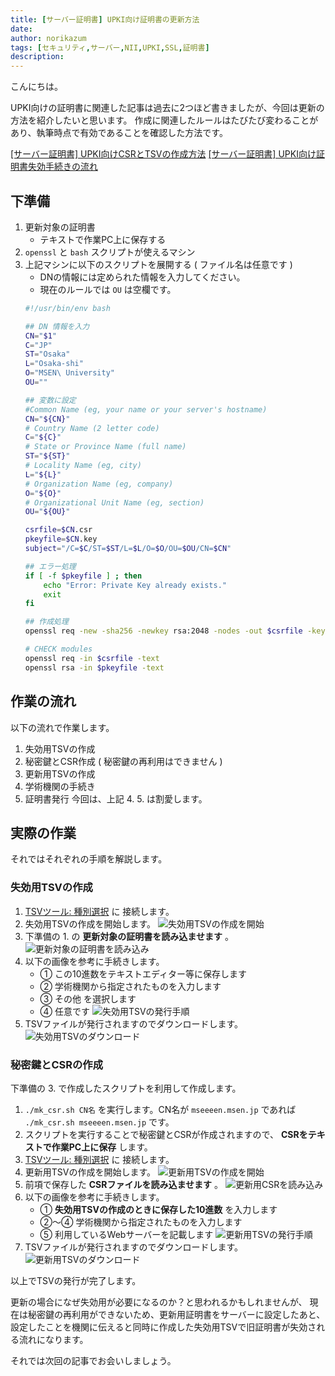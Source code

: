```yaml
---
title: [サーバー証明書] UPKI向け証明書の更新方法
date: 
author: norikazum
tags: [セキュリティ,サーバー,NII,UPKI,SSL,証明書]
description: 
---
```


こんにちは。

UPKI向けの証明書に関連した記事は過去に2つほど書きましたが、今回は更新の方法を紹介したいと思います。
作成に関連したルールはたびたび変わることがあり、執筆時点で有効であることを確認した方法です。

[\[サーバー証明書\] UPKI向けCSRとTSVの作成方法](https://mseeeen.msen.jp/how-to-create-csr-and-tsv-for-upki/)
[\[サーバー証明書\] UPKI向け証明書失効手続きの流れ](https://mseeeen.msen.jp/flow-of-certificate-revocation-procedure-of-upki/)


## 下準備
1. 更新対象の証明書
    - テキストで作業PC上に保存する
1. `openssl` と `bash` スクリプトが使えるマシン
1. 上記マシンに以下のスクリプトを展開する ( ファイル名は任意です )
    - DNの情報には定められた情報を入力してください。
    - 現在のルールでは `OU` は空欄です。
    ```bash:mk_csr.sh
    #!/usr/bin/env bash
    
    ## DN 情報を入力
    CN="$1"
    C="JP"
    ST="Osaka"
    L="Osaka-shi"
    O="MSEN\ University"
    OU=""
    
    ## 変数に設定
    #Common Name (eg, your name or your server's hostname)
    CN="${CN}"
    # Country Name (2 letter code)
    C="${C}"
    # State or Province Name (full name)
    ST="${ST}"
    # Locality Name (eg, city)
    L="${L}"
    # Organization Name (eg, company)
    O="${O}"
    # Organizational Unit Name (eg, section)
    OU="${OU}"
    
    csrfile=$CN.csr
    pkeyfile=$CN.key
    subject="/C=$C/ST=$ST/L=$L/O=$O/OU=$OU/CN=$CN"
    
    ## エラー処理
    if [ -f $pkeyfile ] ; then
        echo "Error: Private Key already exists."
        exit
    fi
    
    ## 作成処理
    openssl req -new -sha256 -newkey rsa:2048 -nodes -out $csrfile -keyout $pkeyfile -subj "$subject"
    
    # CHECK modules
    openssl req -in $csrfile -text
    openssl rsa -in $pkeyfile -text
    ```

## 作業の流れ
以下の流れで作業します。
1. 失効用TSVの作成
1. 秘密鍵とCSR作成 ( 秘密鍵の再利用はできません )
1. 更新用TSVの作成
1. 学術機関の手続き
1. 証明書発行
今回は、上記 4. 5. は割愛します。

## 実際の作業
それではそれぞれの手順を解説します。

### 失効用TSVの作成
1. [TSVツール: 種別選択](https://certs.nii.ac.jp/tsv-tool/create/) に 接続します。
1. 失効用TSVの作成を開始します。
    ![失効用TSVの作成を開始](images/2023-01-23_23h39_01.png "失効用TSVの作成を開始")
1. 下準備の 1. の **更新対象の証明書を読み込ませます** 。
    ![更新対象の証明書を読み込み](images/2023-01-23_23h52_33.png "更新対象の証明書を読み込み")
1. 以下の画像を参考に手続きします。
    - ① この10進数をテキストエディター等に保存します
    - ② 学術機関から指定されたものを入力します
    - ③ その他 を選択します
    - ④ 任意です
    ![失効用TSVの発行手順](images/2023-01-23_23h51_21.png "失効用TSVの発行手順")
1. TSVファイルが発行されますのでダウンロードします。
    ![失効用TSVのダウンロード](images/2023-01-23_23h51_38.png "失効用TSVのダウンロード")

### 秘密鍵とCSRの作成
下準備の 3. で作成したスクリプトを利用して作成します。
1. `./mk_csr.sh CN名` を実行します。CN名が `mseeeen.msen.jp` であれば `./mk_csr.sh mseeeen.msen.jp` です。
1. スクリプトを実行することで秘密鍵とCSRが作成されますので、 **CSRをテキストで作業PC上に保存** します。
1. [TSVツール: 種別選択](https://certs.nii.ac.jp/tsv-tool/create/) に 接続します。
1. 更新用TSVの作成を開始します。
    ![更新用TSVの作成を開始](images/2023-01-24_00h09_18.png "更新用TSVの作成を開始")
1. 前項で保存した **CSRファイルを読み込ませます** 。
    ![更新用CSRを読み込み](images/2023-01-24_00h10_35.png "更新用CSRを読み込み")
1. 以下の画像を参考に手続きします。
    - ① **失効用TSVの作成のときに保存した10進数** を入力します
    - ②～④ 学術機関から指定されたものを入力します
    - ⑤ 利用しているWebサーバーを記載します
    ![更新用TSVの発行手順](images/2023-01-24_00h13_47.png "更新用TSVの発行手順")
1. TSVファイルが発行されますのでダウンロードします。
    ![更新用TSVのダウンロード](images/2023-01-24_00h14_05.png "更新用TSVのダウンロード")

以上でTSVの発行が完了します。

更新の場合になぜ失効用が必要になるのか？と思われるかもしれませんが、
現在は秘密鍵の再利用ができないため、更新用証明書をサーバーに設定したあと、
設定したことを機関に伝えると同時に作成した失効用TSVで旧証明書が失効される流れになります。

それでは次回の記事でお会いしましょう。

